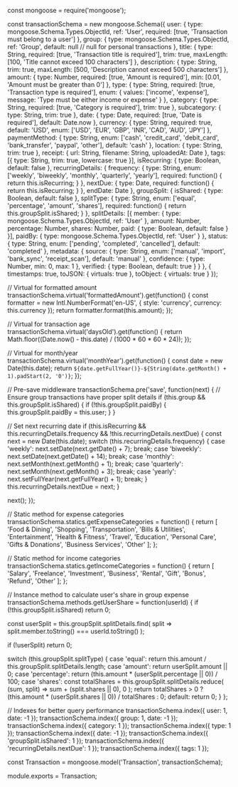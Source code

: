 const mongoose = require('mongoose');

const transactionSchema = new mongoose.Schema({
  user: {
    type: mongoose.Schema.Types.ObjectId,
    ref: 'User',
    required: [true, 'Transaction must belong to a user']
  },
  group: {
    type: mongoose.Schema.Types.ObjectId,
    ref: 'Group',
    default: null // null for personal transactions
  },
  title: {
    type: String,
    required: [true, 'Transaction title is required'],
    trim: true,
    maxLength: [100, 'Title cannot exceed 100 characters']
  },
  description: {
    type: String,
    trim: true,
    maxLength: [500, 'Description cannot exceed 500 characters']
  },
  amount: {
    type: Number,
    required: [true, 'Amount is required'],
    min: [0.01, 'Amount must be greater than 0']
  },
  type: {
    type: String,
    required: [true, 'Transaction type is required'],
    enum: {
      values: ['income', 'expense'],
      message: 'Type must be either income or expense'
    }
  },
  category: {
    type: String,
    required: [true, 'Category is required'],
    trim: true
  },
  subcategory: {
    type: String,
    trim: true
  },
  date: {
    type: Date,
    required: [true, 'Date is required'],
    default: Date.now
  },
  currency: {
    type: String,
    required: true,
    default: 'USD',
    enum: ['USD', 'EUR', 'GBP', 'INR', 'CAD', 'AUD', 'JPY']
  },
  paymentMethod: {
    type: String,
    enum: ['cash', 'credit_card', 'debit_card', 'bank_transfer', 'paypal', 'other'],
    default: 'cash'
  },
  location: {
    type: String,
    trim: true
  },
  receipt: {
    url: String,
    filename: String,
    uploadedAt: Date
  },
  tags: [{
    type: String,
    trim: true,
    lowercase: true
  }],
  isRecurring: {
    type: Boolean,
    default: false
  },
  recurringDetails: {
    frequency: {
      type: String,
      enum: ['weekly', 'biweekly', 'monthly', 'quarterly', 'yearly'],
      required: function() { return this.isRecurring; }
    },
    nextDue: {
      type: Date,
      required: function() { return this.isRecurring; }
    },
    endDate: Date
  },
  groupSplit: {
    isShared: {
      type: Boolean,
      default: false
    },
    splitType: {
      type: String,
      enum: ['equal', 'percentage', 'amount', 'shares'],
      required: function() { return this.groupSplit.isShared; }
    },
    splitDetails: [{
      member: {
        type: mongoose.Schema.Types.ObjectId,
        ref: 'User'
      },
      amount: Number,
      percentage: Number,
      shares: Number,
      paid: {
        type: Boolean,
        default: false
      }
    }],
    paidBy: {
      type: mongoose.Schema.Types.ObjectId,
      ref: 'User'
    }
  },
  status: {
    type: String,
    enum: ['pending', 'completed', 'cancelled'],
    default: 'completed'
  },
  metadata: {
    source: {
      type: String,
      enum: ['manual', 'import', 'bank_sync', 'receipt_scan'],
      default: 'manual'
    },
    confidence: {
      type: Number,
      min: 0,
      max: 1
    },
    verified: {
      type: Boolean,
      default: true
    }
  }
}, {
  timestamps: true,
  toJSON: { virtuals: true },
  toObject: { virtuals: true }
});

// Virtual for formatted amount
transactionSchema.virtual('formattedAmount').get(function() {
  const formatter = new Intl.NumberFormat('en-US', {
    style: 'currency',
    currency: this.currency
  });
  return formatter.format(this.amount);
});

// Virtual for transaction age
transactionSchema.virtual('daysOld').get(function() {
  return Math.floor((Date.now() - this.date) / (1000 * 60 * 60 * 24));
});

// Virtual for month/year
transactionSchema.virtual('monthYear').get(function() {
  const date = new Date(this.date);
  return `${date.getFullYear()}-${String(date.getMonth() + 1).padStart(2, '0')}`;
});

// Pre-save middleware
transactionSchema.pre('save', function(next) {
  // Ensure group transactions have proper split details
  if (this.group && this.groupSplit.isShared) {
    if (!this.groupSplit.paidBy) {
      this.groupSplit.paidBy = this.user;
    }
  }
  
  // Set next recurring date
  if (this.isRecurring && this.recurringDetails.frequency && !this.recurringDetails.nextDue) {
    const next = new Date(this.date);
    switch (this.recurringDetails.frequency) {
      case 'weekly':
        next.setDate(next.getDate() + 7);
        break;
      case 'biweekly':
        next.setDate(next.getDate() + 14);
        break;
      case 'monthly':
        next.setMonth(next.getMonth() + 1);
        break;
      case 'quarterly':
        next.setMonth(next.getMonth() + 3);
        break;
      case 'yearly':
        next.setFullYear(next.getFullYear() + 1);
        break;
    }
    this.recurringDetails.nextDue = next;
  }
  
  next();
});

// Static method for expense categories
transactionSchema.statics.getExpenseCategories = function() {
  return [
    'Food & Dining', 'Shopping', 'Transportation', 'Bills & Utilities',
    'Entertainment', 'Health & Fitness', 'Travel', 'Education',
    'Personal Care', 'Gifts & Donations', 'Business Services', 'Other'
  ];
};

// Static method for income categories
transactionSchema.statics.getIncomeCategories = function() {
  return [
    'Salary', 'Freelance', 'Investment', 'Business', 'Rental', 
    'Gift', 'Bonus', 'Refund', 'Other'
  ];
};

// Instance method to calculate user's share in group expense
transactionSchema.methods.getUserShare = function(userId) {
  if (!this.groupSplit.isShared) return 0;
  
  const userSplit = this.groupSplit.splitDetails.find(
    split => split.member.toString() === userId.toString()
  );
  
  if (!userSplit) return 0;
  
  switch (this.groupSplit.splitType) {
    case 'equal':
      return this.amount / this.groupSplit.splitDetails.length;
    case 'amount':
      return userSplit.amount || 0;
    case 'percentage':
      return (this.amount * (userSplit.percentage || 0)) / 100;
    case 'shares':
      const totalShares = this.groupSplit.splitDetails.reduce(
        (sum, split) => sum + (split.shares || 0), 0
      );
      return totalShares > 0 ? (this.amount * (userSplit.shares || 0)) / totalShares : 0;
    default:
      return 0;
  }
};

// Indexes for better query performance
transactionSchema.index({ user: 1, date: -1 });
transactionSchema.index({ group: 1, date: -1 });
transactionSchema.index({ category: 1 });
transactionSchema.index({ type: 1 });
transactionSchema.index({ date: -1 });
transactionSchema.index({ 'groupSplit.isShared': 1 });
transactionSchema.index({ 'recurringDetails.nextDue': 1 });
transactionSchema.index({ tags: 1 });

const Transaction = mongoose.model('Transaction', transactionSchema);

module.exports = Transaction;